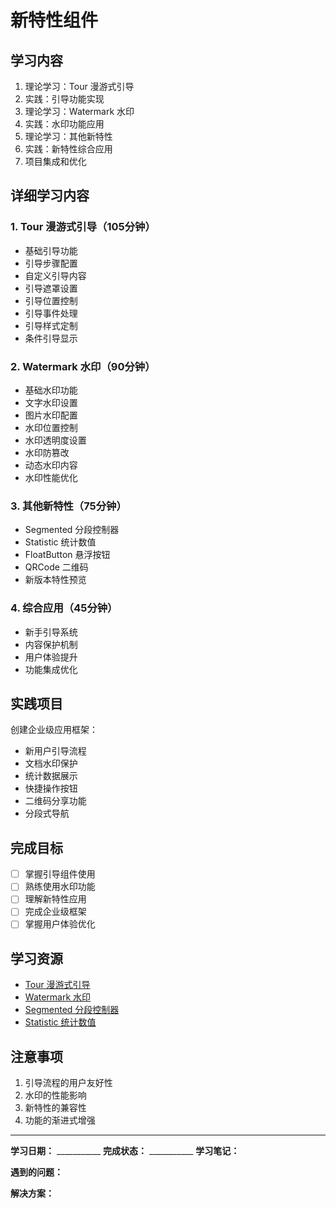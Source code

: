 # 新特性组件

## 学习内容
1. 理论学习：Tour 漫游式引导
2. 实践：引导功能实现
3. 理论学习：Watermark 水印
4. 实践：水印功能应用
5. 理论学习：其他新特性
6. 实践：新特性综合应用
7. 项目集成和优化

## 详细学习内容

### 1. Tour 漫游式引导（105分钟）
- 基础引导功能
- 引导步骤配置
- 自定义引导内容
- 引导遮罩设置
- 引导位置控制
- 引导事件处理
- 引导样式定制
- 条件引导显示

### 2. Watermark 水印（90分钟）
- 基础水印功能
- 文字水印设置
- 图片水印配置
- 水印位置控制
- 水印透明度设置
- 水印防篡改
- 动态水印内容
- 水印性能优化

### 3. 其他新特性（75分钟）
- Segmented 分段控制器
- Statistic 统计数值
- FloatButton 悬浮按钮
- QRCode 二维码
- 新版本特性预览

### 4. 综合应用（45分钟）
- 新手引导系统
- 内容保护机制
- 用户体验提升
- 功能集成优化

## 实践项目
创建企业级应用框架：
- 新用户引导流程
- 文档水印保护
- 统计数据展示
- 快捷操作按钮
- 二维码分享功能
- 分段式导航

## 完成目标
- [ ] 掌握引导组件使用
- [ ] 熟练使用水印功能
- [ ] 理解新特性应用
- [ ] 完成企业级框架
- [ ] 掌握用户体验优化

## 学习资源
- [Tour 漫游式引导](https://element-plus.org/zh-CN/component/tour.html)
- [Watermark 水印](https://element-plus.org/zh-CN/component/watermark.html)
- [Segmented 分段控制器](https://element-plus.org/zh-CN/component/segmented.html)
- [Statistic 统计数值](https://element-plus.org/zh-CN/component/statistic.html)

## 注意事项
1. 引导流程的用户友好性
2. 水印的性能影响
3. 新特性的兼容性
4. 功能的渐进式增强

---

**学习日期：** ___________
**完成状态：** ___________
**学习笔记：**



**遇到的问题：**



**解决方案：**